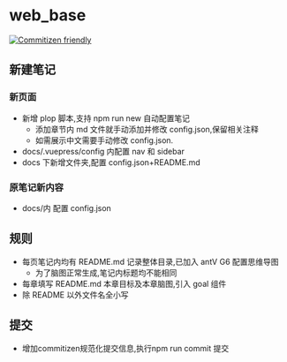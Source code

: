 # web_base
[![Commitizen friendly](https://img.shields.io/badge/commitizen-friendly-brightgreen.svg)](http://commitizen.github.io/cz-cli/)
## 新建笔记

### 新页面

-   新增 plop 脚本,支持 npm run new 自动配置笔记
    - 添加章节内 md 文件就手动添加并修改 config.json,保留相关注释
    - 如需展示中文需要手动修改 config.json.
-   docs/.vuepress/config 内配置 nav 和 sidebar
-   docs 下新增文件夹,配置 config.json+README.md

### 原笔记新内容

-   docs/内 配置 config.json

## 规则

-   每页笔记内均有 README.md 记录整体目录,已加入 antV G6 配置思维导图
    -   为了脑图正常生成,笔记内标题均不能相同
-   每章填写 README.md 本章目标及本章脑图,引入 goal 组件
-   除 README 以外文件名全小写

## 提交

- 增加commitizen规范化提交信息,执行npm run commit 提交